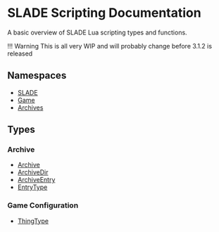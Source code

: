
# SLADE Scripting Documentation

A basic overview of SLADE Lua scripting types and functions.

!!! Warning
    This is all very WIP and will probably change before 3.1.2 is released

## Namespaces

* [SLADE](Namespaces/SLADE.md)
* [Game](Namespaces/Game.md)
* [Archives](Namespaces/Archives.md)

## Types

### Archive

* [Archive](Types/Archive.md)
* [ArchiveDir](Types/ArchiveDir.md)
* [ArchiveEntry](Types/ArchiveEntry.md)
* [EntryType](Types/EntryType.md)

### Game Configuration

* [ThingType](Types/ThingType.md)

